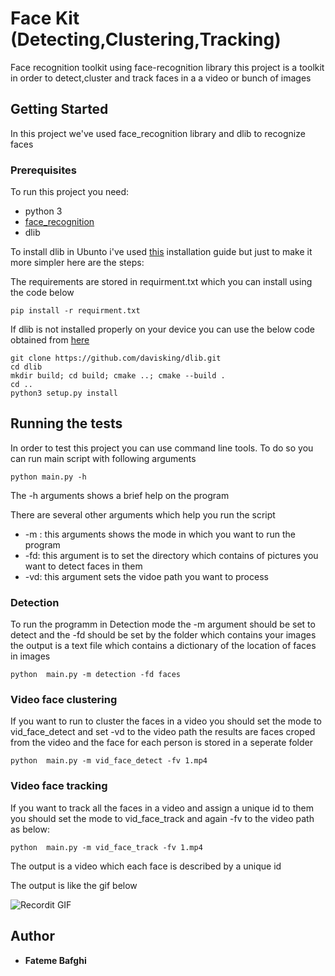 # Face Kit (Detecting,Clustering,Tracking)

Face recognition toolkit using face-recognition library
this project is a toolkit in order to detect,cluster and track faces in a a video or bunch of images
## Getting Started

In this project we've used face_recognition library and dlib to recognize faces 

### Prerequisites
To run this project you need:
- python 3
- [face_recognition](https://github.com/ageitgey/face_recognition) 
- dlib



To install dlib in Ubunto i've used [this](https://gist.github.com/ageitgey/629d75c1baac34dfa5ca2a1928a7aeaf) installation guide but just to make it more simpler here are the steps:



The requirements are stored in requirment.txt which you can install using the code below

```
pip install -r requirment.txt
```

If dlib is not installed properly on your device you can use the below code obtained from [here](https://gist.github.com/ageitgey/629d75c1baac34dfa5ca2a1928a7aeaf)

```
git clone https://github.com/davisking/dlib.git
cd dlib
mkdir build; cd build; cmake ..; cmake --build .
cd ..
python3 setup.py install
```
## Running the tests

In order to test this project you can use command line tools. To do so you can run main script with following arguments

```
python main.py -h
```

The -h arguments shows a brief help on the program

There are several other arguments which help you run the script 
- -m : this arguments shows the mode in which you want to run the program
- -fd: this argument is to set the directory which contains of pictures you want to detect faces in them
- -vd: this argument sets the vidoe path you want to process
### Detection

To run the programm in Detection mode the -m argument should be set to detect and the -fd should be set by the folder which contains your images
the output is a text file which contains a dictionary of the location of faces in images

```
python  main.py -m detection -fd faces
```

### Video face clustering 

If you want to run to cluster the faces in a video you should set the mode to vid_face_detect and set -vd to the video path
the results are faces croped from the video and the face for each person is stored in a seperate folder 

```
python  main.py -m vid_face_detect -fv 1.mp4
```
### Video face tracking 

If you want to track all the faces in a video and assign a unique id to them you should set the mode to vid_face_track and again -fv to the video path as below:

```
python  main.py -m vid_face_track -fv 1.mp4
```

The output is a video which each face is described by a unique id

The output is like the gif below

![Recordit GIF](output.gif)
## Author

* **Fateme Bafghi** 